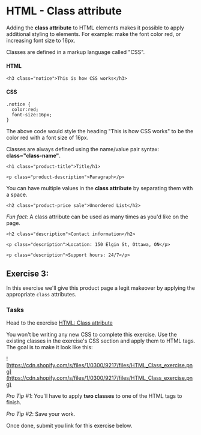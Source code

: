 # HTML - Class attribute

Adding the **class attribute** to HTML elements makes it possible to apply additional styling to elements. For example: make the font color red, or increasing font size to 16px.

Classes are defined in a markup language called "CSS". 

#### HTML

`<h3 class="notice">This is how CSS works</h3>`

#### CSS

```
.notice {
  color:red;
  font-size:16px;
}
```

The above code would style the heading "This is how CSS works" to be the color red with a font size of 16px.

Classes are always defined using the name/value pair syntax: **class="class-name"**. 

`<h1 class="product-title">Title/h1>`

`<p class="product-description">Paragraph</p>`


You can have multiple values in the **class attribute** by separating them with a space.

`<h2 class="product-price sale">Unordered List</h2>`

*Fun fact:* A class attribute can be used as many times as you'd like on the page.

```
<h2 class="description">Contact information</h2>

<p class="description">Location: 150 Elgin St, Ottawa, ON</p>

<p class="description">Support hours: 24/7</p>
```


## Exercise 3:

In this exercise we'll give this product page a legit makeover by applying the appropriate `class` attributes.

### Tasks

Head to the exercise [HTML: Class attribute](http://codepen.io/NathanPJF/pen/LVZrGr)

You won't be writing any new CSS to complete this exercise.  Use the existing classes in the exercise's CSS section and apply them to HTML tags.  The goal is to make it look like this:

![https://cdn.shopify.com/s/files/1/0300/9217/files/HTML_Class_exercise.png](https://cdn.shopify.com/s/files/1/0300/9217/files/HTML_Class_exercise.png)

*Pro Tip #1*: You'll have to apply **two classes** to one of the HTML tags to finish.

*Pro Tip #2*: Save your work.

Once done, submit you link for this exercise below.
